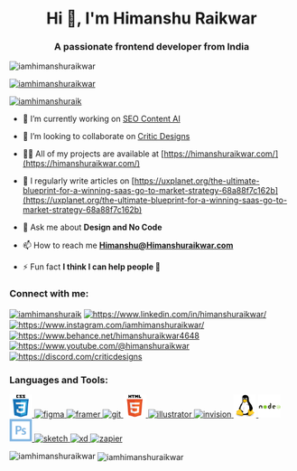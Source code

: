 <h1 align="center">Hi 👋, I'm Himanshu Raikwar</h1>
<h3 align="center">A passionate frontend developer from India</h3>

<p align="left"> <img src="https://komarev.com/ghpvc/?username=iamhimanshuraikwar&label=Profile%20views&color=0e75b6&style=flat" alt="iamhimanshuraikwar" /> </p>

<p align="left"> <a href="https://github.com/ryo-ma/github-profile-trophy"><img src="https://github-profile-trophy.vercel.app/?username=iamhimanshuraikwar" alt="iamhimanshuraikwar" /></a> </p>

<p align="left"> <a href="https://twitter.com/iamhimanshuraik" target="blank"><img src="https://img.shields.io/twitter/follow/iamhimanshuraik?logo=twitter&style=for-the-badge" alt="iamhimanshuraik" /></a> </p>

- 🔭 I’m currently working on [SEO Content AI](https://seocontent.ai/)

- 👯 I’m looking to collaborate on [Critic Designs](https://criticdesigns.com/)

- 👨‍💻 All of my projects are available at [https://himanshuraikwar.com/](https://himanshuraikwar.com/)

- 📝 I regularly write articles on [https://uxplanet.org/the-ultimate-blueprint-for-a-winning-saas-go-to-market-strategy-68a88f7c162b](https://uxplanet.org/the-ultimate-blueprint-for-a-winning-saas-go-to-market-strategy-68a88f7c162b)

- 💬 Ask me about **Design and No Code**

- 📫 How to reach me **Himanshu@Himanshuraikwar.com**

- ⚡ Fun fact **I think I can help people 🤣**

<h3 align="left">Connect with me:</h3>
<p align="left">
<a href="https://twitter.com/iamhimanshuraik" target="blank"><img align="center" src="https://raw.githubusercontent.com/rahuldkjain/github-profile-readme-generator/master/src/images/icons/Social/twitter.svg" alt="iamhimanshuraik" height="30" width="40" /></a>
<a href="https://linkedin.com/in/https://www.linkedin.com/in/himanshuraikwar/" target="blank"><img align="center" src="https://raw.githubusercontent.com/rahuldkjain/github-profile-readme-generator/master/src/images/icons/Social/linked-in-alt.svg" alt="https://www.linkedin.com/in/himanshuraikwar/" height="30" width="40" /></a>
<a href="https://instagram.com/https://www.instagram.com/iamhimanshuraikwar/" target="blank"><img align="center" src="https://raw.githubusercontent.com/rahuldkjain/github-profile-readme-generator/master/src/images/icons/Social/instagram.svg" alt="https://www.instagram.com/iamhimanshuraikwar/" height="30" width="40" /></a>
<a href="https://www.behance.net/https://www.behance.net/himanshuraikwar4648" target="blank"><img align="center" src="https://raw.githubusercontent.com/rahuldkjain/github-profile-readme-generator/master/src/images/icons/Social/behance.svg" alt="https://www.behance.net/himanshuraikwar4648" height="30" width="40" /></a>
<a href="https://www.youtube.com/c/https://www.youtube.com/@himanshuraikwar" target="blank"><img align="center" src="https://raw.githubusercontent.com/rahuldkjain/github-profile-readme-generator/master/src/images/icons/Social/youtube.svg" alt="https://www.youtube.com/@himanshuraikwar" height="30" width="40" /></a>
<a href="https://discord.gg/https://discord.com/criticdesigns" target="blank"><img align="center" src="https://raw.githubusercontent.com/rahuldkjain/github-profile-readme-generator/master/src/images/icons/Social/discord.svg" alt="https://discord.com/criticdesigns" height="30" width="40" /></a>
</p>

<h3 align="left">Languages and Tools:</h3>
<p align="left"> <a href="https://www.w3schools.com/css/" target="_blank" rel="noreferrer"> <img src="https://raw.githubusercontent.com/devicons/devicon/master/icons/css3/css3-original-wordmark.svg" alt="css3" width="40" height="40"/> </a> <a href="https://www.figma.com/" target="_blank" rel="noreferrer"> <img src="https://www.vectorlogo.zone/logos/figma/figma-icon.svg" alt="figma" width="40" height="40"/> </a> <a href="https://www.framer.com/" target="_blank" rel="noreferrer"> <img src="https://www.vectorlogo.zone/logos/framer/framer-icon.svg" alt="framer" width="40" height="40"/> </a> <a href="https://git-scm.com/" target="_blank" rel="noreferrer"> <img src="https://www.vectorlogo.zone/logos/git-scm/git-scm-icon.svg" alt="git" width="40" height="40"/> </a> <a href="https://www.w3.org/html/" target="_blank" rel="noreferrer"> <img src="https://raw.githubusercontent.com/devicons/devicon/master/icons/html5/html5-original-wordmark.svg" alt="html5" width="40" height="40"/> </a> <a href="https://www.adobe.com/in/products/illustrator.html" target="_blank" rel="noreferrer"> <img src="https://www.vectorlogo.zone/logos/adobe_illustrator/adobe_illustrator-icon.svg" alt="illustrator" width="40" height="40"/> </a> <a href="https://www.invisionapp.com/" target="_blank" rel="noreferrer"> <img src="https://www.vectorlogo.zone/logos/invisionapp/invisionapp-icon.svg" alt="invision" width="40" height="40"/> </a> <a href="https://www.linux.org/" target="_blank" rel="noreferrer"> <img src="https://raw.githubusercontent.com/devicons/devicon/master/icons/linux/linux-original.svg" alt="linux" width="40" height="40"/> </a> <a href="https://nodejs.org" target="_blank" rel="noreferrer"> <img src="https://raw.githubusercontent.com/devicons/devicon/master/icons/nodejs/nodejs-original-wordmark.svg" alt="nodejs" width="40" height="40"/> </a> <a href="https://www.photoshop.com/en" target="_blank" rel="noreferrer"> <img src="https://raw.githubusercontent.com/devicons/devicon/master/icons/photoshop/photoshop-line.svg" alt="photoshop" width="40" height="40"/> </a> <a href="https://www.sketch.com/" target="_blank" rel="noreferrer"> <img src="https://www.vectorlogo.zone/logos/sketchapp/sketchapp-icon.svg" alt="sketch" width="40" height="40"/> </a> <a href="https://www.adobe.com/products/xd.html" target="_blank" rel="noreferrer"> <img src="https://cdn.worldvectorlogo.com/logos/adobe-xd.svg" alt="xd" width="40" height="40"/> </a> <a href="https://zapier.com" target="_blank" rel="noreferrer"> <img src="https://www.vectorlogo.zone/logos/zapier/zapier-icon.svg" alt="zapier" width="40" height="40"/> </a> </p>

<p><img align="left" src="https://github-readme-stats.vercel.app/api/top-langs?username=iamhimanshuraikwar&show_icons=true&locale=en&layout=compact" alt="iamhimanshuraikwar" /></p>

<p>&nbsp;<img align="center" src="https://github-readme-stats.vercel.app/api?username=iamhimanshuraikwar&show_icons=true&locale=en" alt="iamhimanshuraikwar" /></p>

